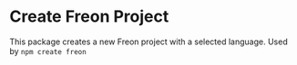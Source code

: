 # Create Freon Project

This package creates a new Freon project with a selected language.
Used by `npm create freon`
